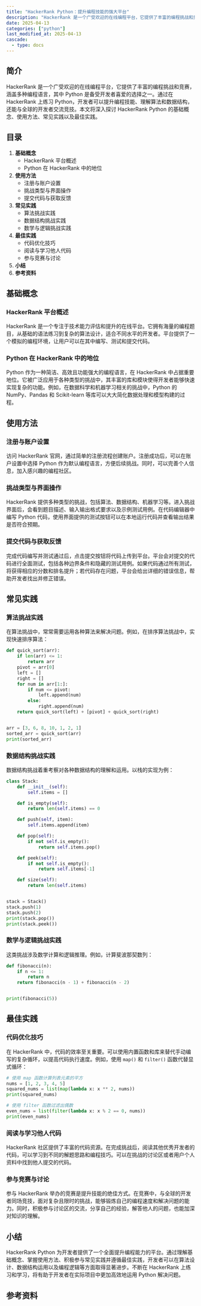 ```yaml
---
title: "HackerRank Python：提升编程技能的强大平台"
description: "HackerRank 是一个广受欢迎的在线编程平台，它提供了丰富的编程挑战和竞赛，涵盖多种编程语言，其中 Python 是备受开发者喜爱的选择之一。通过在 HackerRank 上练习 Python，开发者可以提升编程技能、理解算法和数据结构，还能与全球的开发者交流竞技。本文将深入探讨 HackerRank Python 的基础概念、使用方法、常见实践以及最佳实践。"
date: 2025-04-13
categories: ["python"]
last_modified_at: 2025-04-13
cascade:
  - type: docs
---
```



## 简介
HackerRank 是一个广受欢迎的在线编程平台，它提供了丰富的编程挑战和竞赛，涵盖多种编程语言，其中 Python 是备受开发者喜爱的选择之一。通过在 HackerRank 上练习 Python，开发者可以提升编程技能、理解算法和数据结构，还能与全球的开发者交流竞技。本文将深入探讨 HackerRank Python 的基础概念、使用方法、常见实践以及最佳实践。

<!-- more -->
## 目录
1. **基础概念**
    - HackerRank 平台概述
    - Python 在 HackerRank 中的地位
2. **使用方法**
    - 注册与账户设置
    - 挑战类型与界面操作
    - 提交代码与获取反馈
3. **常见实践**
    - 算法挑战实践
    - 数据结构挑战实践
    - 数学与逻辑挑战实践
4. **最佳实践**
    - 代码优化技巧
    - 阅读与学习他人代码
    - 参与竞赛与讨论
5. **小结**
6. **参考资料**

## 基础概念
### HackerRank 平台概述
HackerRank 是一个专注于技术能力评估和提升的在线平台。它拥有海量的编程题目，从基础的语法练习到复杂的算法设计，适合不同水平的开发者。平台提供了一个模拟的编程环境，让用户可以在其中编写、测试和提交代码。

### Python 在 HackerRank 中的地位
Python 作为一种简洁、高效且功能强大的编程语言，在 HackerRank 中占据重要地位。它被广泛应用于各种类型的挑战中，其丰富的库和模块使得开发者能够快速实现复杂的功能。例如，在数据科学和机器学习相关的挑战中，Python 的 NumPy、Pandas 和 Scikit-learn 等库可以大大简化数据处理和模型构建的过程。

## 使用方法
### 注册与账户设置
访问 HackerRank 官网，通过简单的注册流程创建账户。注册成功后，可以在账户设置中选择 Python 作为默认编程语言，方便后续挑战。同时，可以完善个人信息，加入感兴趣的编程社区。

### 挑战类型与界面操作
HackerRank 提供多种类型的挑战，包括算法、数据结构、机器学习等。进入挑战界面后，会看到题目描述、输入输出格式要求以及示例测试用例。在代码编辑器中编写 Python 代码，使用界面提供的测试按钮可以在本地运行代码并查看输出结果是否符合预期。

### 提交代码与获取反馈
完成代码编写并测试通过后，点击提交按钮将代码上传到平台。平台会对提交的代码进行全面测试，包括各种边界条件和隐藏的测试用例。如果代码通过所有测试，将获得相应的分数和排名提升；若代码存在问题，平台会给出详细的错误信息，帮助开发者找出并修正错误。

## 常见实践
### 算法挑战实践
在算法挑战中，常常需要运用各种算法来解决问题。例如，在排序算法挑战中，实现快速排序算法：
```python
def quick_sort(arr):
    if len(arr) <= 1:
        return arr
    pivot = arr[0]
    left = []
    right = []
    for num in arr[1:]:
        if num <= pivot:
            left.append(num)
        else:
            right.append(num)
    return quick_sort(left) + [pivot] + quick_sort(right)


arr = [3, 6, 8, 10, 1, 2, 1]
sorted_arr = quick_sort(arr)
print(sorted_arr)
```

### 数据结构挑战实践
数据结构挑战着重考察对各种数据结构的理解和运用。以栈的实现为例：
```python
class Stack:
    def __init__(self):
        self.items = []

    def is_empty(self):
        return len(self.items) == 0

    def push(self, item):
        self.items.append(item)

    def pop(self):
        if not self.is_empty():
            return self.items.pop()

    def peek(self):
        if not self.is_empty():
            return self.items[-1]

    def size(self):
        return len(self.items)


stack = Stack()
stack.push(1)
stack.push(2)
print(stack.pop())  
print(stack.peek())  
```

### 数学与逻辑挑战实践
这类挑战涉及数学计算和逻辑推理。例如，计算斐波那契数列：
```python
def fibonacci(n):
    if n <= 1:
        return n
    return fibonacci(n - 1) + fibonacci(n - 2)


print(fibonacci(5))  
```

## 最佳实践
### 代码优化技巧
在 HackerRank 中，代码的效率至关重要。可以使用内置函数和库来替代手动编写的复杂循环，以提高代码执行速度。例如，使用 `map()` 和 `filter()` 函数代替显式循环：
```python
# 使用 map 函数计算列表元素的平方
nums = [1, 2, 3, 4, 5]
squared_nums = list(map(lambda x: x ** 2, nums))
print(squared_nums)

# 使用 filter 函数过滤出偶数
even_nums = list(filter(lambda x: x % 2 == 0, nums))
print(even_nums)
```

### 阅读与学习他人代码
HackerRank 社区提供了丰富的代码资源。在完成挑战后，阅读其他优秀开发者的代码，可以学习到不同的解题思路和编程技巧。可以在挑战的讨论区或者用户个人资料中找到他人提交的代码。

### 参与竞赛与讨论
参与 HackerRank 举办的竞赛是提升技能的绝佳方式。在竞赛中，与全球的开发者同场竞技，面对复杂且限时的挑战，能够锻炼自己的编程速度和解决问题的能力。同时，积极参与讨论区的交流，分享自己的经验，解答他人的问题，也能加深对知识的理解。

## 小结
HackerRank Python 为开发者提供了一个全面提升编程能力的平台。通过理解基础概念、掌握使用方法、积极参与常见实践并遵循最佳实践，开发者可以在算法设计、数据结构运用以及编程逻辑等方面取得显著进步。不断在 HackerRank 上练习和学习，将有助于开发者在实际项目中更加高效地运用 Python 解决问题。

## 参考资料